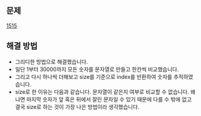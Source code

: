 ## 문제

[1515](https://www.acmicpc.net/problem/1515)

## 해결 방법

- 그리디한 방법으로 해결했습니다.
- 일단 1부터 30000까지 모든 숫자를 문자열로 만들고 한칸씩 비교했습니다.
- 그리고 다시 하나씩 더해보고 size를 기준으로 index를 반환하여 숫자를 추적하였습니다.
- size로 한 이유는 다음과 같습니다. 문자열이 같은지 여부로 비교할 수 없습니다. 왜냐면 마지막 숫자가 앞 혹은 뒤에서 잘린 문자일 수 있기 때문에 다를 수 밖에 없고 결국 size로 하는 것이 가장 나은 방법이라 생각했습니다.
